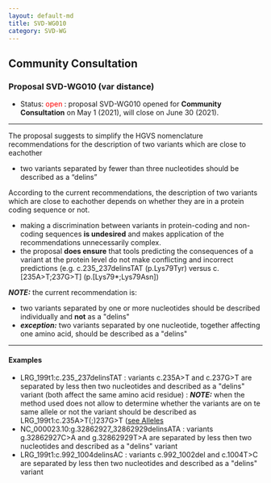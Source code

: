 ```yaml
---
layout: default-md
title: SVD-WG010
category: SVD-WG
---
```


## Community Consultation

### Proposal SVD-WG010 (var distance)

*	Status: <font color="red">open</font>
	:	proposal SVD-WG010 opened for **Community Consultation** on May 1 (2021), will close on June 30 (2021). 

* * *

The proposal suggests to simplify the HGVS nomenclature recommendations for the description of two variants which are close to eachother

*	two variants separated by fewer than three nucleotides should be described as a “delins”


According to the current recommendations, the description of two variants which are close to eachother depends on whether they are in a protein coding sequence or not.

*	making a discrimination between variants in protein-coding and non-coding sequences **is undesired** and makes application of the recommendations unnecessarily complex.
*	the proposal **does ensure** that tools predicting the consequences of a variant at the protein level do not make conflicting and incorrect predictions (e.g. c.235_237delinsTAT (p.Lys79Tyr) versus c.[235A>T;237G>T] (p.[Lys79*;Lys79Asn])

_**NOTE:**_ the current recommendation is:
*	two variants separated by one or more nucleotides should be described individually and **not** as a "delins"
*	_**exception:**_ two variants separated by one nucleotide, together affecting one amino acid, should be described as a "delins"

* * *

#### Examples

*	LRG\_199t1:c.235\_237delinsTAT 
	:	variants c.235A>T and c.237G>T are separated by less then two nucleotides and described as a "delins" variant (both affect the same amino acid residue)
	:	_**NOTE:**_	when the method used does not allow to determine whether the variants are on te same allele or not the variant should be described as LRG\_199t1:c.235A>T(;)237G>T ([see Alleles](/recommendations/DNA/variant/alleles/)
*	NC\_000023.10:g.32862927\_32862929delinsATA 
	:	variants g.32862927C>A and g.32862929T>A are separated by less then two nucleotides and described as a "delins" variant
*	LRG\_199t1:c.992\_1004delinsAC 
	:	variants c.992_1002del and c.1004T>C are separated by less then two nucleotides and described as a "delins" variant
